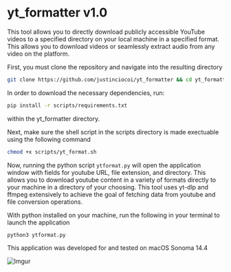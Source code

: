 # yt_formatter v1.0

This tool allows you to directly download publicly accessible YouTube videos to a specified directory on your local machine in a specified format. This allows you to download videos or seamlessly extract audio from any video on the platform. 

First, you must clone the repository and navigate into the resulting directory

```bash
git clone https://github.com/justinciocoi/yt_formatter && cd yt_formatter
```

In order to download the necessary dependencies, run:

```bash
pip install -r scripts/requirements.txt
```

within the yt_formatter directory.

Next, make sure the shell script in the scripts directory is made exectuable using the following command

```bash
chmod +x scripts/yt_format.sh
```

Now, running the python script `ytformat.py` will open the application window with fields for youtube URL, file extension, and directory. This allows you to download youtube content in a variety of formats directly to your machine in a directory of your choosing. This tool uses yt-dlp and ffmpeg extensively to achieve the goal of fetching data from youtube and file conversion operations. 

With python installed on your machine, run the following in your terminal to launch the application

```bash
python3 ytformat.py
```

This application was developed for and tested on macOS Sonoma 14.4

![Imgur](https://imgur.com/hOCqsep)
